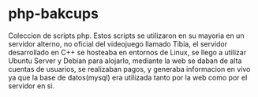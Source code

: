 # php-bakcups
Coleccion de scripts php.
Estos scripts se utilizaron en su mayoria en un servidor alterno, no oficial del videojuego llamado Tibia, el servidor desarrollado en C++ se hosteaba en entornos de Linux, se llego a utilizar Ubuntu Server y Debian para alojarlo, mediante la web se daban de alta cuentas de usuarios, se realizaban pagos, y generaba informacion en vivo ya que la base de datos(mysql) era utilizada tanto por la web como por el servidor en si.
